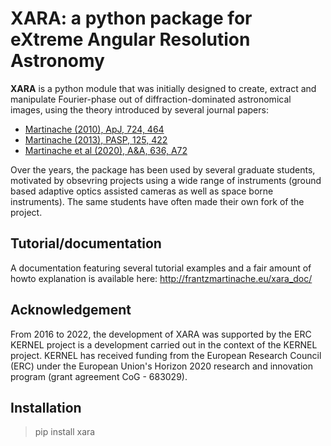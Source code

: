 # XARA: a python package for eXtreme Angular Resolution Astronomy

**XARA** is a python module that was initially designed to create, extract and manipulate Fourier-phase out of diffraction-dominated astronomical images, using the theory introduced by several journal papers:

- [Martinache (2010), ApJ, 724, 464](https://ui.adsabs.harvard.edu/abs/2010ApJ...724..464M)
- [Martinache (2013), PASP, 125, 422](https://ui.adsabs.harvard.edu/abs/2013PASP..125..422M)
- [Martinache et al (2020), A&A, 636, A72](https://doi.org/10.1051/0004-6361/201936981)

Over the years, the package has been used by several graduate students, motivated by obsevring projects using a wide range of instruments (ground based adaptive optics assisted cameras as well as space borne instruments). The same students  have often made their own fork of the project.

## Tutorial/documentation

A documentation featuring several tutorial examples and a fair amount of howto explanation is available here: http://frantzmartinache.eu/xara_doc/

## Acknowledgement

From 2016 to 2022, the development of XARA was supported by the ERC KERNEL project is a development carried out in the context of the KERNEL project. KERNEL has received funding from the European Research Council (ERC) under the European Union's Horizon 2020 research and innovation program (grant agreement CoG - 683029).

## Installation

> pip install xara

